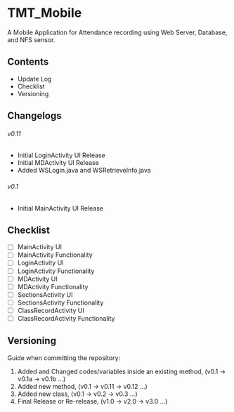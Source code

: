 # TMT_Mobile
A Mobile Application for Attendance recording using Web Server, Database, and NFS sensor.
## Contents
- Update Log
- Checklist
- Versioning
## Changelogs
###### v0.11
- Initial LoginActivity UI Release
- Initial MDActivity UI Release
- Added WSLogin.java and WSRetrieveInfo.java 
###### v0.1
- Initial MainActivity UI Release
## Checklist
- [ ] MainActivity UI
- [ ] MainActivity Functionality
- [ ] LoginActivity UI
- [ ] LoginActivity Functionality
- [ ] MDActivity UI
- [ ] MDActivity Functionality
- [ ] SectionsActivity UI
- [ ] SectionsActivity Functionality
- [ ] ClassRecordActivity UI
- [ ] ClassRecordActivity Functionality
## Versioning
Guide when committing the repository:
1. Added and Changed codes/variables inside an existing method, (v0.1 -> v0.1a -> v0.1b ...)
2. Added new method, (v0.1 -> v0.11 -> v0.12 ...)
3. Added new class, (v0.1 -> v0.2 -> v0.3 ...)
4. Final Release or Re-release, (v1.0 -> v2.0 -> v3.0 ...)
